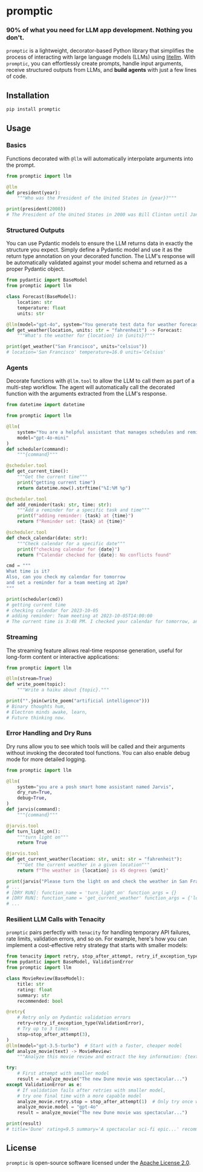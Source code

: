 # promptic

### 90% of what you need for LLM app development. Nothing you don't.

`promptic` is a lightweight, decorator-based Python library that simplifies the process of interacting with large language models (LLMs) using [litellm][litellm]. With `promptic`, you can effortlessly create prompts, handle input arguments, receive structured outputs from LLMs, and **build agents** with just a few lines of code.

## Installation

```bash
pip install promptic
```

## Usage

### Basics

Functions decorated with `@llm` will automatically interpolate arguments into the prompt.

```python
from promptic import llm

@llm
def president(year):
    """Who was the President of the United States in {year}?"""

print(president(2000))
# The President of the United States in 2000 was Bill Clinton until January 20th, when George W. Bush was inaugurated as the 43rd President.
```

### Structured Outputs

You can use Pydantic models to ensure the LLM returns data in exactly the structure you expect. Simply define a Pydantic model and use it as the return type annotation on your decorated function. The LLM's response will be automatically validated against your model schema and returned as a proper Pydantic object.

```python
from pydantic import BaseModel
from promptic import llm

class Forecast(BaseModel):
    location: str
    temperature: float
    units: str

@llm(model="gpt-4o", system="You generate test data for weather forecasts.")
def get_weather(location, units: str = "fahrenheit") -> Forecast:
    """What's the weather for {location} in {units}?"""

print(get_weather("San Francisco", units="celsius"))
# location='San Francisco' temperature=16.0 units='Celsius'
```

### Agents

Decorate functions with `@llm.tool` to allow the LLM to call them as part of a multi-step workflow. The agent will automatically call the decorated function with the arguments extracted from the LLM's response.

```python
from datetime import datetime

from promptic import llm

@llm(
    system="You are a helpful assistant that manages schedules and reminders",
    model="gpt-4o-mini"
)
def scheduler(command):
    """{command}"""

@scheduler.tool
def get_current_time():
    """Get the current time"""
    print("getting current time")
    return datetime.now().strftime("%I:%M %p")

@scheduler.tool
def add_reminder(task: str, time: str):
    """Add a reminder for a specific task and time"""
    print(f"adding reminder: {task} at {time}")
    return f"Reminder set: {task} at {time}"

@scheduler.tool
def check_calendar(date: str):
    """Check calendar for a specific date"""
    print(f"checking calendar for {date}")
    return f"Calendar checked for {date}: No conflicts found"

cmd = """
What time is it? 
Also, can you check my calendar for tomorrow 
and set a reminder for a team meeting at 2pm?
"""

print(scheduler(cmd))
# getting current time
# checking calendar for 2023-10-05
# adding reminder: Team meeting at 2023-10-05T14:00:00
# The current time is 3:48 PM. I checked your calendar for tomorrow, and there are no conflicts. I've also set a reminder for your team meeting at 2 PM tomorrow.
```

### Streaming
The streaming feature allows real-time response generation, useful for long-form content or interactive applications:

```python
from promptic import llm

@llm(stream=True)
def write_poem(topic):
    """Write a haiku about {topic}."""

print("".join(write_poem("artificial intelligence")))
# Binary thoughts hum,
# Electron minds awake, learn,
# Future thinking now.
```

### Error Handling and Dry Runs

Dry runs allow you to see which tools will be called and their arguments without invoking the decorated tool functions. You can also enable debug mode for more detailed logging.

```python
from promptic import llm

@llm(
    system="you are a posh smart home assistant named Jarvis",
    dry_run=True,
    debug=True,
)
def jarvis(command):
    """{command}"""

@jarvis.tool
def turn_light_on():
    """turn light on"""
    return True

@jarvis.tool
def get_current_weather(location: str, unit: str = "fahrenheit"):
    """Get the current weather in a given location"""
    return f"The weather in {location} is 45 degrees {unit}"

print(jarvis("Please turn the light on and check the weather in San Francisco"))
# ...
# [DRY RUN]: function_name = 'turn_light_on' function_args = {}
# [DRY RUN]: function_name = 'get_current_weather' function_args = {'location': 'San Francisco'}
# ...
```


### Resilient LLM Calls with Tenacity

`promptic` pairs perfectly with `tenacity` for handling temporary API failures, rate limits, validation errors, and so on. For example, here's how you can implement a cost-effective retry strategy that starts with smaller models:

```python
from tenacity import retry, stop_after_attempt, retry_if_exception_type
from pydantic import BaseModel, ValidationError
from promptic import llm

class MovieReview(BaseModel):
    title: str
    rating: float
    summary: str
    recommended: bool

@retry(
    # Retry only on Pydantic validation errors
    retry=retry_if_exception_type(ValidationError),
    # Try up to 3 times
    stop=stop_after_attempt(3),
)
@llm(model="gpt-3.5-turbo")  # Start with a faster, cheaper model
def analyze_movie(text) -> MovieReview:
    """Analyze this movie review and extract the key information: {text}"""

try:
    # First attempt with smaller model
    result = analyze_movie("The new Dune movie was spectacular...")
except ValidationError as e:
    # If validation fails after retries with smaller model, 
    # try one final time with a more capable model
    analyze_movie.retry.stop = stop_after_attempt(1)  # Only try once with GPT-4o
    analyze_movie.model = "gpt-4o"
    result = analyze_movie("The new Dune movie was spectacular...")

print(result)
# title='Dune' rating=9.5 summary='A spectacular sci-fi epic...' recommended=True
```

## License

`promptic` is open-source software licensed under the [Apache License 2.0](https://www.apache.org/licenses/LICENSE-2.0).

[litellm]: https://github.com/BerriAI/litellm
